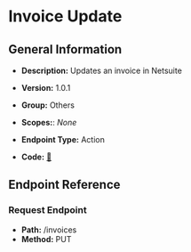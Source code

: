 # Invoice Update

## General Information

- **Description:** Updates an invoice in Netsuite

- **Version:** 1.0.1
- **Group:** Others
- **Scopes:**: _None_
- **Endpoint Type:** Action
- **Code:** [🔗](https://github.com/NangoHQ/integration-templates/tree/main/integrations/netsuite-tba/actions/invoice-update.ts)

## Endpoint Reference

### Request Endpoint

- **Path:** /invoices
- **Method:** PUT
